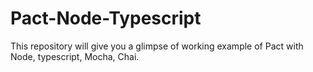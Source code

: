 # Pact-Node-Typescript
This repository will give you a glimpse of working example of Pact with Node, typescript, Mocha, Chai.
